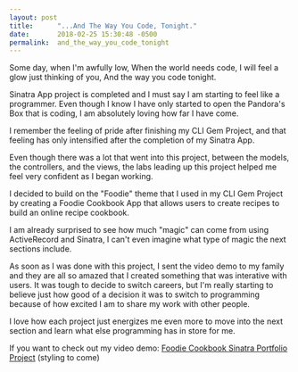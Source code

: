 ```yaml
---
layout: post
title:      "...And The Way You Code, Tonight."
date:       2018-02-25 15:30:48 -0500
permalink:  and_the_way_you_code_tonight
---
```



Some day, when I'm awfully low,
When the world needs code,
I will feel a glow just thinking of you,
And the way you code tonight.


Sinatra App project is completed and I must say I am starting to feel like a programmer. Even though I know I have only started to open the Pandora's Box that is coding, I am absolutely loving how far I have come. 

I remember the feeling of pride after finishing my CLI Gem Project, and that feeling has only intensified after the completion of my Sinatra App.

Even though there was a lot that went into this project, between the models, the controllers, and the views, the labs leading up this project helped me feel very confident as I began working.

I decided to build on the "Foodie" theme that I used in my CLI Gem Project by creating a Foodie Cookbook App that allows users to create recipes to build an online recipe cookbook. 

I am already surprised to see how much "magic" can come from using ActiveRecord and Sinatra, I can't even imagine what type of magic the next sections include. 

As soon as I was done with this project, I sent the video demo to my family and they are all so amazed that I created something that was interative with users. It was tough to decide to switch careers, but I'm really starting to believe just how good of a decision it was to switch to programming because of how excited I am to share my work with other people.

I love how each project just energizes me even more to move into the next section and learn what else programming has in store for me.

If you want to check out my video demo: [Foodie Cookbook Sinatra Portfolio Project]( https://www.youtube.com/watch?v=vhH7WsrwLwg&feature=youtu.be) (styling to come)



